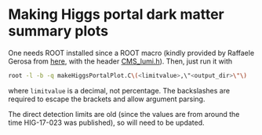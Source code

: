 # Making Higgs portal dark matter summary plots

One needs ROOT installed since a ROOT macro (kindly provided by Raffaele Gerosa from [here](https://gitlab.cern.ch/cms-hcg/cadi/hig-17-023/-/tree/master/HiggsInvisibleCombination%2FHiggsPortalDM), with the header [CMS_lumi.h](https://gitlab.cern.ch/cms-hcg/cadi/hig-17-023/-/blob/master/HiggsInvisibleCombination/CMS_lumi.h)). Then, just run it with

```bash
root -l -b -q makeHiggsPortalPlot.C\(<limitvalue>,\"<output_dir>\"\)
```

where `limitvalue` is a decimal, not percentage. The backslashes are required to escape the brackets and allow argument parsing.

The direct detection limits are old (since the values are from around the time HIG-17-023 was published), so will need to be updated.
